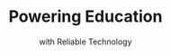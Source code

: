 ---
title: "Powering Education"
subtitle: "with Reliable Technology"
description: "Every working device gives students professional-grade tools to turn ideas into career-ready skills."
greenUnderline: Powering Education
---